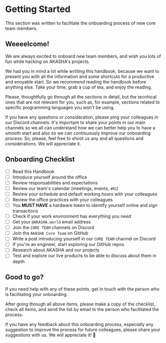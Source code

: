 # Getting Started

This section was written to facilitate the onboarding process of new core team members.

## Weeeelcome!

We are always excited to onboard new team members, and wish you lots of fun while hacking on AKASHA's projects.

We had you in mind a lot while writting this handbook, because we want to present you with all the information and some shortcuts for a productive and enoyable start. So we recommend reading the handbook before anything else. Take your time, grab a cup of tea, and enjoy the reading. 

Please, thoughtfully go through all the sections in detail, but the tecnhical ones that are not relevant for you, such as, for example, sections related to specific programming languages you won't be using. 

If you have any questions or consideration, please ping your colleagues in our Discord channels. It's important to share your points in our main channels so we all can understand how we can better help you to have a smooth start and also so we can continuously improve our onboarding process. So, please, feel free to shoot us any and all questions and considerations. We will appreciate it. 

## Onboarding Checklist

- [ ] Read this Handbook
- [ ] Introduce yourself around the office
- [ ] Review responsabilities and expectations
- [ ] Review our team's calendar (meetings, events, etc)
- [ ] Review your schedule and default working hours with your colleagues
- [ ] Review the office practices with your colleagues
- [ ] You **MUST HAVE** a hardware token to identify yourself online and sign transactions
- [ ] Check if your work environment has everything you need
- [ ] Get your `@AKASHA.world` email address
- [ ] Join the `CORE TEAM` channels on Discord
- [ ] Join the `AKASHA Core Team` on GitHub
- [ ] Write a post introducing yourself in our `CORE TEAM` channel on Discord
- [ ] If you're an engineer, start exploring our GitHub repos 
- [ ] Research about AKASHA and our projects 
- [ ] Test and explore our live products to be able to discuss about them in depth

## Good to go? 
If you need help with any of these points, get in touch with the person who is facilitating your onboarding.

After going through all above items, please make a copy of the checklist, check all items, and send the list by email to the person who facilitated the process. 

If you have any feedback about this onboarding process, especially any suggestion to improve the process for future colleagues, please share your suggestions with us. We will appreciate it! :pray:
